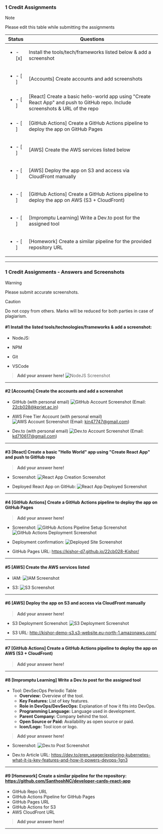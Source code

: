 
### 1 Credit Assignments

> [!NOTE]
> Please edit this table while submitting the assignments

| Status                             | Questions                                                                                         |
|------------------------------------|---------------------------------------------------------------------------------------------------|
| <ul><li>- [x] </li></ul>           | Install the tools/tech/frameworks listed below & add a screenshot                                 |
| <ul><li>- [ ] </li></ul>           | [Accounts] Create accounts and add screenshots                                                   |
| <ul><li>- [ ] </li></ul>           | [React] Create a basic hello-world app using "Create React App" and push to GitHub repo. Include screenshots & URL of the repo |
| <ul><li>- [ ] </li></ul>           | [GitHub Actions] Create a GitHub Actions pipeline to deploy the app on GitHub Pages              |
| <ul><li>- [ ] </li></ul>           | [AWS] Create the AWS services listed below                                                       |
| <ul><li>- [ ] </li></ul>           | [AWS] Deploy the app on S3 and access via CloudFront manually                                    |
| <ul><li>- [ ] </li></ul>           | [GitHub Actions] Create a GitHub Actions pipeline to deploy the app on AWS (S3 + CloudFront)     |
| <ul><li>- [ ] </li></ul>           | [Impromptu Learning] Write a Dev.to post for the assigned tool                                   |
| <ul><li>- [ ] </li></ul>           | [Homework] Create a similar pipeline for the provided repository URL                             |

***

### 1 Credit Assignments - Answers and Screenshots

> [!WARNING]
> Please submit accurate screenshots.

> [!CAUTION]
> Do not copy from others. Marks will be reduced for both parties in case of plagiarism.

#### #1 Install the listed tools/technologies/frameworks & add a screenshot:

- NodeJS:

  
- NPM
- Git
- VSCode

> **Add your answer here!**
  ![NodeJS Screenshot](https://github.com/user-attachments/assets/3b542130-54c4-4a49-a410-1a2657529761)
***

#### #2 [Accounts] Create the accounts and add a screenshot

- GitHub (with personal email)
  ![GitHub Account Screenshot](https://github.com/user-attachments/assets/66a29f6a-5558-4b4d-bfe3-612ada4e0c6f) (Email: 22cb028@kpriet.ac.in)
  
- AWS Free Tier Account (with personal email)
  ![AWS Account Screenshot](https://github.com/user-attachments/assets/085e9ad4-73d2-4726-85e6-51ebb0287551) (Email: kin47747@gmail.com)
  
- Dev.to (with personal email)
  ![Dev.to Account Screenshot](https://github.com/user-attachments/assets/18f0bc8d-6400-4dc4-8945-70e77f24a0a1) (Email: kd710617@gmail.com)

***

#### #3 [React] Create a basic "Hello World" app using "Create React App" and push to GitHub repo

> **Add your answer here!**

- Screenshot:
  ![React App Creation Screenshot](https://github.com/user-attachments/assets/b3775ce1-c971-49ed-8f29-ab16b7ddeba7)

- Deployed React App on GitHub:
  ![React App Deployed Screenshot](https://github.com/user-attachments/assets/bdddc14d-e597-4efd-beb0-a9c2d2fd451f)

***

#### #4 [GitHub Actions] Create a GitHub Actions pipeline to deploy the app on GitHub Pages

> **Add your answer here!**

- Screenshot:
  ![GitHub Actions Pipeline Setup Screenshot](https://github.com/user-attachments/assets/60713674-dd6f-4c9d-954b-f47f18cf044c)
  ![GitHub Actions Deployment Screenshot](https://github.com/user-attachments/assets/e53fd5ae-abfa-4cdd-99ce-00e41d72df29)
  
- Deployment confirmation:
  ![Deployed Site Screenshot](https://github.com/user-attachments/assets/f4fd3fea-0eaa-4576-86f3-6e77dcd292f5)
  
- GitHub Pages URL:
  https://kishor-d7.github.io/22cb028-Kishor/

***

#### #5 [AWS] Create the AWS services listed

- IAM:
  ![IAM Screenshot](https://github.com/user-attachments/assets/8530c6bf-f75d-4bfe-b798-e0bbb679cb48)
  
- S3:
  ![S3 Screenshot](https://github.com/user-attachments/assets/3b2c3d31-d495-4884-9eb8-5b14093985e1)

***

#### #6 [AWS] Deploy the app on S3 and access via CloudFront manually

> **Add your answer here!**

- S3 Deployment Screenshot:
  ![S3 Deployment Screenshot](https://github.com/user-attachments/assets/f2673503-7627-480c-bed0-24c2e0600cba)

- S3 URL:
  http://kishor-demo-s3.s3-website.eu-north-1.amazonaws.com/

***

#### #7 [GitHub Actions] Create a GitHub Actions pipeline to deploy the app on AWS (S3 + CloudFront)

> **Add your answer here!**

***

#### #8 [Impromptu Learning] Write a Dev.to post for the assigned tool

- Tool: DevSecOps Periodic Table
  - **Overview:** Overview of the tool.
  - **Key Features:** List of key features.
  - **Role in DevOps/DevSecOps:** Explanation of how it fits into DevOps.
  - **Programming Language:** Language used in development.
  - **Parent Company:** Company behind the tool.
  - **Open Source or Paid:** Availability as open source or paid.
  - **Icon/Logo:** Tool icon or logo.
  
> **Add your answer here!**

- Screenshot:
  ![Dev.to Post Screenshot](https://github.com/user-attachments/assets/129c6476-3895-4c7f-8f9f-3b76fe810f85)

- Dev.to Article URL:
  https://dev.to/eren_yeager/exploring-kubernetes-what-it-is-key-features-and-how-it-powers-devops-1gn3

***

#### #9 [Homework] Create a similar pipeline for the repository: https://github.com/SanthoshNC/developer-cards-react-app

- GitHub Repo URL
- GitHub Actions Pipeline for GitHub Pages
- GitHub Pages URL
- GitHub Actions for S3
- AWS CloudFront URL

> **Add your answer here!**

---
